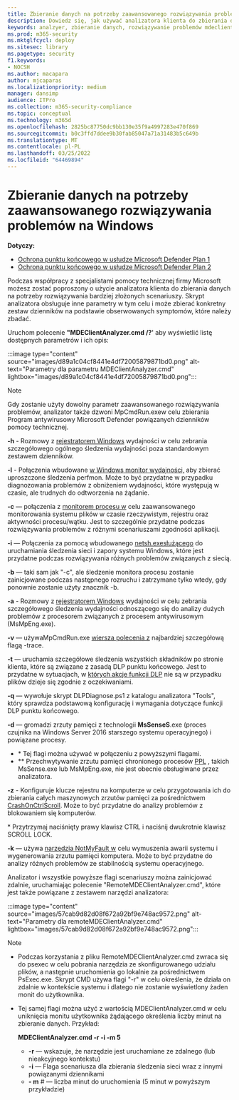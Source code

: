 ```yaml
---
title: Zbieranie danych na potrzeby zaawansowanego rozwiązywania problemów na Windows
description: Dowiedz się, jak używać analizatora klienta do zbierania danych na potrzeby złożonych scenariuszy rozwiązywania problemów
keywords: analzyer, zbieranie danych, rozwiązywanie problemów mdeclientanalyzer, zaawansowane rozwiązywanie problemów
ms.prod: m365-security
ms.mktglfcycl: deploy
ms.sitesec: library
ms.pagetype: security
f1.keywords:
- NOCSH
ms.author: macapara
author: mjcaparas
ms.localizationpriority: medium
manager: dansimp
audience: ITPro
ms.collection: m365-security-compliance
ms.topic: conceptual
ms.technology: m365d
ms.openlocfilehash: 2825bc87750dc9bb130e35f9a4997283e470f869
ms.sourcegitcommit: b0c3ffd7ddee9b30fab85047a71a31483b5c649b
ms.translationtype: MT
ms.contentlocale: pl-PL
ms.lasthandoff: 03/25/2022
ms.locfileid: "64469894"
---
```

# <a name="data-collection-for-advanced-troubleshooting-on-windows"></a>Zbieranie danych na potrzeby zaawansowanego rozwiązywania problemów na Windows

**Dotyczy:**
- [Ochrona punktu końcowego w usłudze Microsoft Defender Plan 1](https://go.microsoft.com/fwlink/p/?linkid=2154037)
- [Ochrona punktu końcowego w usłudze Microsoft Defender Plan 2](https://go.microsoft.com/fwlink/p/?linkid=2154037)

Podczas współpracy z specjalistami pomocy technicznej firmy Microsoft możesz zostać poproszony o użycie analizatora klienta do zbierania danych na potrzeby rozwiązywania bardziej złożonych scenariuszy. Skrypt analizatora obsługuje inne parametry w tym celu i może zbierać konkretny zestaw dzienników na podstawie obserwowanych symptomów, które należy zbadać.

Uruchom polecenie **"MDEClientAnalyzer.cmd /?**' aby wyświetlić listę dostępnych parametrów i ich opis:

:::image type="content" source="images/d89a1c04cf8441e4df72005879871bd0.png" alt-text="Parametry dla parametru MDEClientAnalyzer.cmd" lightbox="images/d89a1c04cf8441e4df72005879871bd0.png":::

> [!NOTE]
> Gdy zostanie użyty dowolny parametr zaawansowanego rozwiązywania problemów, analizator także dzwoni [ ](/microsoft-365/security/defender-endpoint/command-line-arguments-microsoft-defender-antivirus)MpCmdRun.exew celu zbierania Program antywirusowy Microsoft Defender powiązanych dzienników pomocy technicznej.

**-h** - Rozmowy z [rejestratorem Windows](/windows-hardware/test/wpt/wpr-command-line-options) wydajności w celu zebrania szczegółowego ogólnego śledzenia wydajności poza standardowym zestawem dzienników.

**-l** - Połączenia wbudowane [w Windows monitor wydajności,](/windows-server/remote/remote-desktop-services/rds-rdsh-performance-counters) aby zbierać uproszczone śledzenia perfmon. Może to być przydatne w przypadku diagnozowania problemów z obniżeniem wydajności, które występują w czasie, ale trudnych do odtworzenia na żądanie.

**-c** — połączenia z [monitorem procesu w](/sysinternals/downloads/procmon) celu zaawansowanego monitorowania systemu plików w czasie rzeczywistym, rejestru oraz aktywności procesu/wątku. Jest to szczególnie przydatne podczas rozwiązywania problemów z różnymi scenariuszami zgodności aplikacji.

**-i** — Połączenia za pomocą wbudowanego [netsh.exesłużącego](/windows/win32/winsock/netsh-exe) do uruchamiania śledzenia sieci i zapory systemu Windows, które jest przydatne podczas rozwiązywania różnych problemów związanych z siecią.

**-b** — taki sam jak "-c", ale śledzenie monitora procesu zostanie zainicjowane podczas następnego rozruchu i zatrzymane tylko wtedy, gdy ponownie zostanie użyty znacznik -b.

**-a** - Rozmowy z [rejestratorem Windows](/windows-hardware/test/wpt/wpr-command-line-options) wydajności w celu zebrania szczegółowego śledzenia wydajności odnoszącego się do analizy dużych problemów z procesorem związanych z procesem antywirusowym (MsMpEng.exe).

**-v** — używaMpCmdRun.exe [ wiersza polecenia z](/windows/security/threat-protection/microsoft-defender-antivirus/command-line-arguments-microsoft-defender-antivirus) najbardziej szczegółową flagą -trace.

**-t** — uruchamia szczegółowe śledzenia wszystkich składników po stronie klienta, które są związane z zasadą DLP punktu końcowego. Jest to przydatne w sytuacjach, w [których akcje funkcji DLP](/microsoft-365/compliance/endpoint-dlp-learn-about#endpoint-activities-you-can-monitor-and-take-action-on) nie są w przypadku plików dzieje się zgodnie z oczekiwaniami.

**-q** — wywołuje skrypt DLPDiagnose.ps1 z katalogu analizatora "Tools", który sprawdza podstawową konfigurację i wymagania dotyczące funkcji DLP punktu końcowego.

**-d** — gromadzi zrzuty pamięci z technologii **MsSenseS**.exe (proces czujnika na Windows Server 2016 starszego systemu operacyjnego) i powiązane procesy.

- \* Tej flagi można używać w połączeniu z powyższymi flagami.
- \*\* Przechwytywanie zrzutu pamięci chronionego procesów [PPL](/windows-hardware/drivers/install/early-launch-antimalware) , takich MsSense.exe lub MsMpEng.exe, nie jest obecnie obsługiwane przez analizatora.

**-z** - Konfiguruje klucze rejestru na komputerze w celu przygotowania ich do zbierania całych maszynowych zrzutów pamięci za pośrednictwem [CrashOnCtrlScroll](/windows-hardware/drivers/debugger/forcing-a-system-crash-from-the-keyboard). Może to być przydatne do analizy problemów z blokowaniem się komputerów.

\* Przytrzymaj naciśnięty prawy klawisz CTRL i naciśnij dwukrotnie klawisz SCROLL LOCK.

**-k** — używa [narzędzia NotMyFault w](/sysinternals/downloads/notmyfault) celu wymuszenia awarii systemu i wygenerowania zrzutu pamięci komputera. Może to być przydatne do analizy różnych problemów ze stabilnością systemu operacyjnego.

Analizator i wszystkie powyższe flagi scenariuszy można zainicjować zdalnie, uruchamiając polecenie "RemoteMDEClientAnalyzer.cmd", które jest także powiązane z zestawem narzędzi analizatora:

:::image type="content" source="images/57cab9d82d08f672a92bf9e748ac9572.png" alt-text="Parametry dla remoteMDEClientAnalyzer.cmd" lightbox="images/57cab9d82d08f672a92bf9e748ac9572.png":::

> [!NOTE]
>
> - Podczas korzystania z pliku RemoteMDEClientAnalyzer.cmd zwraca się do psexec w celu pobrania narzędzia ze skonfigurowanego udziału plików, a następnie uruchomienia go lokalnie za pośrednictwem PsExec.exe.
    Skrypt CMD używa flagi "-r" w celu określenia, że działa on zdalnie w kontekście systemu i dlatego nie zostanie wyświetlony żaden monit do użytkownika.
> - Tej samej flagi można użyć z wartością MDEClientAnalyzer.cmd w celu uniknięcia monitu użytkownika żądającego określenia liczby minut na zbieranie danych. Przykład:
>
>    **MDEClientAnalyzer.cmd -r -i -m 5**
>
>   - **-r** — wskazuje, że narzędzie jest uruchamiane ze zdalnego (lub nieakcyjnego kontekstu)
>   - **-i** — Flaga scenariusza dla zbierania śledzenia sieci wraz z innymi powiązanymi dziennikami
>   - **- m** \# — liczba minut do uruchomienia (5 minut w powyższym przykładzie)
